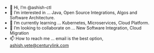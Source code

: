 - 👋 Hi, I’m @ashish-ctl
- 👀 I’m interested in ... Java, Open Source Integrations, Algos and Software Architecture.
- 🌱 I’m currently learning ... Kubernetes, Microservices, Cloud Platform.
- 💞️ I’m looking to collaborate on ... New Software Integration, Cloud Migration
- 📫 How to reach me ... email is the best option, ashish.yete@centurylink.com

<!---
ashish-ctl/ashish-ctl is a ✨ special ✨ repository because its `README.md` (this file) appears on your GitHub profile.
You can click the Preview link to take a look at your changes.
--->
